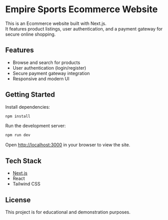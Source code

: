 # Empire Sports Ecommerce Website

This is an Ecommerce website built with Next.js.  
It features product listings, user authentication, and a payment gateway for secure online shopping.

## Features

- Browse and search for products
- User authentication (login/register)
- Secure payment gateway integration
- Responsive and modern UI

## Getting Started

Install dependencies:

```bash
npm install
```

Run the development server:

```bash
npm run dev
```

Open [http://localhost:3000](http://localhost:3000) in your browser to view the site.

## Tech Stack

- [Next.js](https://nextjs.org/)
- React
- Tailwind CSS

## License

This project is for educational and demonstration purposes.
